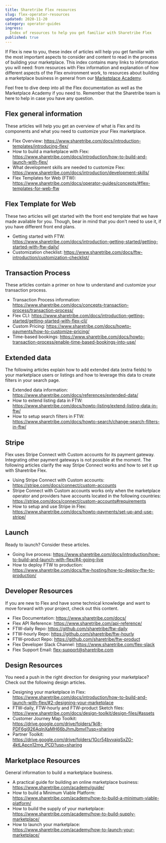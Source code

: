 ```yaml
---
title: Sharetribe Flex resources
slug: flex-operator-resources
updated: 2020-11-20
category: operator-guides
ingress:
  Index of resources to help you get familiar with Sharetribe Flex
published: true
---
```


If Flex is new to you, these index of articles will help you get
familiar with the most important aspects to consider and content to read
in the process of building your marketplace. This index contains many
links to information you will need: from resources with Flex information
and explanation of how different aspects of the Flex environment work,
to resources about building a marketplace business in general from our
[Marketplace Academy](https://www.sharetribe.com/academy/).

Feel free to dive deep into all the Flex documentation as well as the
Marketplace Academy if you need to. Remember that the Sharetribe team is
here to help in case you have any question.

## Flex general information

These articles will help you get an overview of what is Flex and its
components and what you need to customize your Flex marketplace.

- Flex Overview:
  https://www.sharetribe.com/docs/introduction-templates/introducing-flex/
- How to build a marketplace with Flex:
  https://www.sharetribe.com/docs/introduction/how-to-build-and-launch-with-flex/
- What development skills are needed to customize Flex:
  https://www.sharetribe.com/docs/introduction/development-skills/
- Flex Templates for Web (FTW):
  https://www.sharetribe.com/docs/operator-guides/concepts/#flex-templates-for-web-ftw

## Flex Template for Web

These two articles will get started with the front end template that we
have made available for you. Though, bear in mind that you don't need to
use it, if you have different front end plans.

- Getting started with FTW:
  https://www.sharetribe.com/docs/introduction-getting-started/getting-started-with-ftw-daily/
- Customization checklist:
  https://www.sharetribe.com/docs/ftw-introduction/customization-checklist/

## Transaction Process

These articles contain a primer on how to understand and customize your
transaction process.

- Transaction Process information:
  https://www.sharetribe.com/docs/concepts-transaction-process/transaction-process/
- Flex CLI:
  https://www.sharetribe.com/docs/introduction-getting-started/getting-started-with-flex-cli/
- Custom Pricing:
  https://www.sharetribe.com/docs/howto-payments/how-to-customize-pricing/
- Time-based bookings:
  https://www.sharetribe.com/docs/howto-transaction-process/enable-time-based-bookings-into-use/

## Extended data

The following articles explain how to add extended data (extra fields)
to your marketplace users or listings and how to leverage this data to
create filters in your search page.

- Extended data information:
  https://www.sharetribe.com/docs/references/extended-data/
- How to extend listing data in FTW:
  https://www.sharetribe.com/docs/howto-listing/extend-listing-data-in-ftw/
- How to setup search filters in FTW:
  https://www.sharetribe.com/docs/howto-search/change-search-filters-in-ftw/

## Stripe

Flex uses Stripe Connect with Custom accounts for its payment gateway.
Integrating other payment gateways is not possible at the moment. The
following articles clarify the way Stripe Connect works and how to set
it up with Sharetribe Flex.

- Using Stripe Connect with Custom accounts:
  https://stripe.com/docs/connect/custom-accounts
- Stripe Connect with Custom accounts works only when the marketplace
  operator and providers have accounts located in the following
  countries:
  https://stripe.com/docs/connect/custom-accounts#requirements
- How to setup and use Stripe in Flex:
  https://www.sharetribe.com/docs/howto-payments/set-up-and-use-stripe/

## Launch

Ready to launch? Consider these articles.

- Going live process:
  https://www.sharetribe.com/docs/introduction/how-to-build-and-launch-with-flex/#4-going-live
- How to deploy FTW to production:
  https://www.sharetribe.com/docs/ftw-hosting/how-to-deploy-ftw-to-production/

## Developer Resources

If you are new to Flex and have some technical knowledge and want to
move forward with your project, check out this content.

- Flex Documentation: https://www.sharetribe.com/docs/
- Flex API Reference: https://www.sharetribe.com/api-reference/
- FTW-daily Repo: https://github.com/sharetribe/ftw-daily
- FTW-hourly Repo: https://github.com/sharetribe/ftw-hourly
- FTW-product Repo: https://github.com/sharetribe/ftw-product
- Flex Developer Slack Channel: https://www.sharetribe.com/flex-slack
- Flex Support Email: flex-support@sharetribe.com

## Design Resources

You need a push in the right direction for designing your marketplace?
Check out the following design articles.

- Designing your marketplace in Flex:
  https://www.sharetribe.com/docs/introduction/how-to-build-and-launch-with-flex/#2-designing-your-marketplace
- FTW-daily, FTW-hourly and FTW-product Sketch files:
  https://www.sharetribe.com/docs/design-toolkit/design-files/#assets
- Customer Journey Map Toolkit:
  https://drive.google.com/drive/folders/1kI8-PDF6gi926AqlnXaMH66bJhmJbmvI?usp=sharing
- Partner Toolkit:
  https://drive.google.com/drive/folders/1Gcr54bvvajqSxZG-4ktLApcn12mg_PCD?usp=sharing

## Marketplace Resources

General information to build a marketplace business.

- A practical guide for building an online marketplace business:
  https://www.sharetribe.com/academy/guide/
- How to build a Minimum Viable Platform:
  https://www.sharetribe.com/academy/how-to-build-a-minimum-viable-platform/
- How to build the supply of your marketplace:
  https://www.sharetribe.com/academy/how-to-build-supply-marketplace/
- How to launch your marketplace:
  https://www.sharetribe.com/academy/how-to-launch-your-marketplace/
